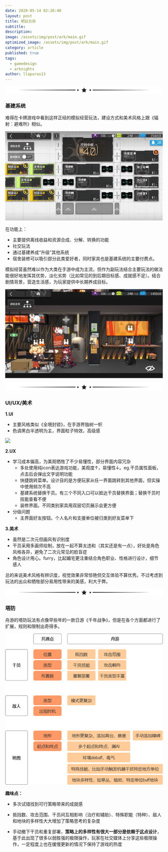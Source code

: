 ```yaml
---
date: 2020-05-14 02:26:40
layout: post
title: 明日方舟
subtitle: 
description: 
image: /assets/img/post/ark/main.gif
optimized_image: /assets/img/post/ark/main.gif
category: article
published: true
tags:
  - gamedesign
  - arknights
author: llapuras13
---
```


![](/assets/img/line.png)

### 基建系统

难得在卡牌游戏中看到这样正经的模拟经营玩法，建设方式和美术风格上跟《辐射：避难所》相似。

![](/assets/img/post/ark/base.png)

在功能上：
- 主要提供离线收益和资源合成、分解、转换的功能
- 社交玩法
- 通过基建养成“升级”其他系统
- 宿舍装修可以吸引部分此类爱好者，同时家具也是基建系统的主要付费点。

模拟经营虽然难以作为大类在手游中成为主流，但作为副玩法结合主要玩法的做法能很好地发挥其优势，淡化劣势（比如常见的到后期目标感、成就感不足）。结合剧情背景，营造生活感，为玩家提供中长期养成目标。

![](/assets/img/post/ark/deco.png)

![](/assets/img/line.png)

### UI/UX/美术

**1.UI**

- 主要风格类似《全境封锁》，在手游界独树一帜
- 色调黑白半透明为主，界面粒子特效，高级感

![](/assets/img/post/ark/main.gif)

**2.UX**

- 学习成本偏高，为美观牺牲了不少易懂性，部分界面内容冗杂
  - 多处使用纯icon表达游戏功能，美观度↑，易懂性↓。eg.干员属性面板，点击后会弹出文字说明功能
  - 快捷跳转菜单。设计目的是方便玩家从任一界面跳转到其他界面，但实操中使用频次不高
  - 基建系统替换干员。有三个不同入口可以抵达干员替换界面；替换干员时技能查看不便
  - 装修界面。不同类别家具用双层切页展示会更方便
- 分级问题
  - 主界面好友按钮。个人名片和支援单位被归类到好友菜单下

**3.美术**

- 虽然是二次元但画风有识别度
- 干员采用多画师绘制，放在一起不算太违和（其实还是有一点），好处是角色风格各异，避免了二次元常见的脸盲症
- 角色设计用心。furry，比起媚宅更注重结合角色职业、性格进行设计，细节感人

总的来说美术风格有辨识度，视觉效果非常惊艳但交互体验不算优秀。不过考虑到玩法的出众和牺牲部分易用性带来的美感，利大于弊。

![](/assets/img/line.png)

### 塔防

舟游的塔防玩法有点像早些年的一款日游《千年战争》，但是在各个方面都进行了扩展，规则和限制出奇得多。

![](/assets/img/post/ark/ark001.png)

**趣味点：**

- 多次试错找到可行策略带来的成就感

- 抵挡数、攻击范围、干员间互相影响（治疗和辅助）、特殊职能（特种）、敌人和地块的多样性大大增加了策略思考的复杂度

- 手动撤下干员和重复部署，**策略上的多样性有很大一部分是依赖于这点设计**，基于此出现了很多以弱胜强的极限操作，玩家在社交媒体上分享这些极限操作，一定程度上也在缓慢更新的情况下保持了游戏的热度
